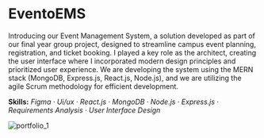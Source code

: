 # EventoEMS

Introducing our Event Management System, a solution developed as part of our final year group project, designed to streamline campus event planning, registration, and ticket booking. I played a key role as the architect, creating the user interface where I incorporated modern design principles and prioritized user experience. We are developing the system using the MERN stack (MongoDB, Express.js, React.js, Node.js), and we are utilizing the agile Scrum methodology for efficient development.

**Skills:** *Figma · Ui/ux · React.js · MongoDB · Node.js · Express.js · Requirements Analysis · User Interface Design*



![portfolio_1](https://github.com/Bilal025/EventoEMS/assets/95700674/c8dd33dd-5f72-47d7-aa1f-2019913e2ee0)
